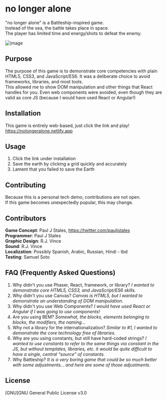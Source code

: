 # no longer alone

"no longer alone" is a Battleship-inspired game.  
Instead of the sea, the battle takes place in space.  
The player has limited time and energy/shots to defeat the enemy.

![image](https://user-images.githubusercontent.com/31250302/115094006-0b0efe80-9eea-11eb-9ea6-3ef84de2efa4.png)

## Purpose

The purpose of this game is to demonstrate core competencies with plain HTML5, CSS3, and JavaScript/ES6.
It was a deliberate choice to avoid frameworks, libraries, and most tools.  
This allowed me to show DOM manipulation and other things that React handles for you.
Even web components were avoided, even though they are valid as core JS (because I would have used React or Angular!)

## Installation

This game is entirely web-based, just click the link and play!  
https://nolongeralone.netlify.app

## Usage

1. Click the link under installation
2. Save the earth by clicking a grid quickly and accurately
3. Lament that you failed to save the Earth

## Contributing

Because this is a personal tech demo, contributions are not open.  
If this game becomes unexpectedly popular, this may change.

## Contributors

**Game Concept**: Paul J Stales, https://twitter.com/pauljstales  
**Programmer**: Paul J Stales  
**Graphic Design**: R.J. Vince  
**Sound**: R.J. Vince  
**Localization**: Possibly Spanish, Arabic, Russian, Hindi - tbd  
**Testing**: Samuel Soto

## FAQ (Frequently Asked Questions)

1. Why didn't you use Phaser, React, framework, or library? _I wanted to demonstrate core HTML5, CSS3, and JavaScript/ES6 skills._
2. Why didn't you use Canvas? _Canvas is HTML5, but I wanted to demonstrate an understanding of DOM manipulation._
3. Why didn't you use Web Components? _I would have used React or Angular if I was going to use components!_
4. Are you using BEM? _Somewhat, the blocks, elements belonging to blocks, the modifiers, the naming…_
5. Why not a library for the internationalization? _Similar to #1, I wanted to demonstrate the core technology free of libraries._
6. Why are you using constants, but still have hard-coded strings? _I wanted to use constants to refer to the same things via constant in the JS, but without templates, libraries, etc. it would be quite difficult to have a single, central “source” of constants._
7. Why Battleship? _It is a very boring game that could be so much better with some adjustments… and here are some of those adjustments._

## License

[GNU]GNU General Public License v3.0
